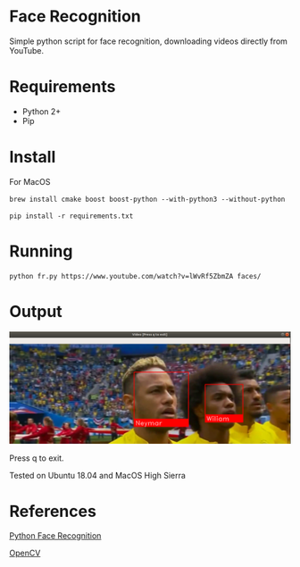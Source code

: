 # Face Recognition

Simple python script for face recognition, downloading videos directly from YouTube.

# Requirements

* Python 2+
* Pip 


# Install

For MacOS

```
brew install cmake boost boost-python --with-python3 --without-python
```

```
pip install -r requirements.txt
```

# Running

```
python fr.py https://www.youtube.com/watch?v=lWvRf5ZbmZA faces/
```

# Output

![Demo](doc/demo.png)

Press q to exit.

Tested on Ubuntu 18.04 and MacOS High Sierra

# References

[Python Face Recognition](https://github.com/ageitgey/face_recognition)

[OpenCV](http://opencv-python-tutroals.readthedocs.io)
